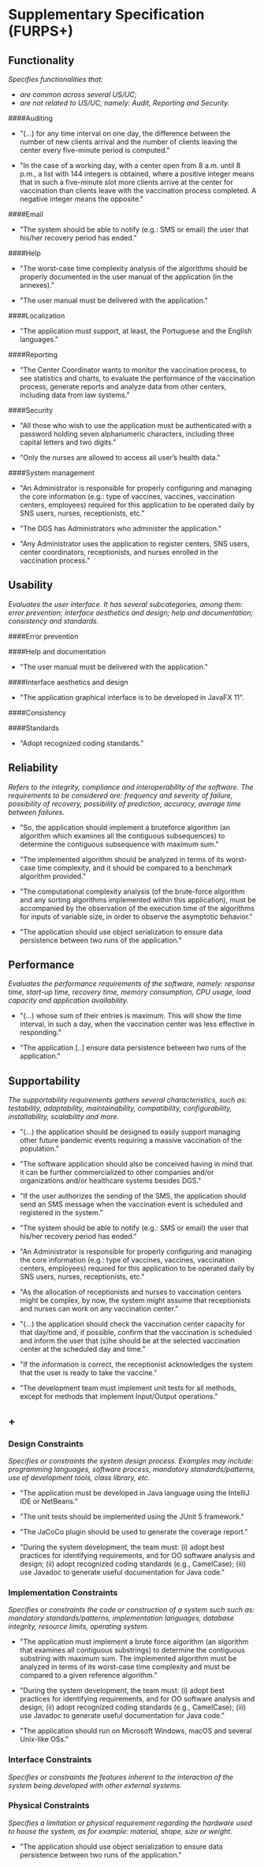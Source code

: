 # Supplementary Specification (FURPS+)

## Functionality
_Specifies functionalities that:_

- _are common across several US/UC;_
- _are not related to US/UC, namely: Audit, Reporting and Security._

####Auditing

* "(...) for any time interval on one day, the difference between the number of new clients arrival and the number of clients leaving the center every five-minute period is computed."
 

* "In the case of a working day, with a center open from 8 a.m. until 8 p.m., a list with 144 integers is obtained, where a positive integer means that in such a five-minute slot more clients arrive at the center for vaccination than clients leave with the vaccination process completed. A negative integer means the opposite."

####Email

* "The system should be able to notify (e.g.: SMS or email) the user that his/her recovery period has ended."

####Help

* "The worst-case time complexity analysis of the algorithms should be properly documented in the user manual of the application (in the annexes)."
 

* "The user manual must be delivered with the application."

####Localization

* "The application must support, at least, the Portuguese and the English languages."

####Reporting

* "The Center Coordinator wants to monitor the vaccination process, to see statistics and charts, to evaluate the performance of the vaccination process, generate reports and analyze data from other centers, including data from law systems."

####Security

* "All those who wish to use the application must be authenticated with a password holding seven alphanumeric characters, including three capital letters and two digits."
 

* "Only the nurses are allowed to access all user’s health data."

####System management

* "An Administrator is responsible for properly configuring and managing the core information (e.g.: type of vaccines, vaccines, vaccination centers, employees) required for this application to be operated daily by SNS users, nurses, receptionists, etc."


* "The DGS has Administrators who administer the application." 
 

* "Any Administrator uses the application to register centers, SNS users, center coordinators, receptionists, and nurses enrolled in the vaccination process."


## Usability

_Evaluates the user interface. It has several subcategories,
among them: error prevention; interface aesthetics and design; help and
documentation; consistency and standards._

####Error prevention


####Help and documentation

- "The user manual must be delivered with the application."

####Interface aesthetics and design

- "The application graphical interface is to be developed in JavaFX 11".

####Consistency


####Standards

- "Adopt recognized coding standards."


## Reliability

_Refers to the integrity, compliance and interoperability of the software. The requirements to be considered are: frequency and severity of failure, possibility of recovery, possibility of prediction, accuracy, average time between failures._

- "So, the application should implement a bruteforce algorithm (an algorithm which examines all the contiguous subsequences) to determine the contiguous subsequence with maximum sum."


- "The implemented algorithm should be analyzed in terms of its worst-case time complexity, and it should be compared to a benchmark algorithm provided."


- "The computational complexity analysis (of the brute-force algorithm and any sorting algorithms implemented within this application), must be accompanied by the observation of the execution time of the algorithms for inputs of variable size, in order to observe the asymptotic behavior."


- "The application should use object serialization to ensure data persistence between two runs of the application."


## Performance
_Evaluates the performance requirements of the software, namely: response time, start-up time, recovery time, memory consumption, CPU usage, load capacity and application availability._


- "(...) whose sum of their entries is maximum. This will show the time interval, in such a day, when the vaccination center was less effective in responding."


- "The application [..] ensure data persistence between two runs of the application."

## Supportability
_The supportability requirements gathers several characteristics, such as:
testability, adaptability, maintainability, compatibility,
configurability, installability, scalability and more._


- "(...) the application should be designed to easily support managing other future pandemic events requiring a massive vaccination of the population."


- "The software application should also be conceived having in mind that it can be further commercialized to other companies and/or organizations and/or healthcare systems besides DGS."


- "If the user authorizes the sending of the SMS, the application should send an SMS message when the vaccination event is scheduled and registered in the system."


- "The system should be able to notify (e.g.: SMS or email) the user that his/her recovery period has ended."


- "An Administrator is responsible for properly configuring and managing the core information (e.g.: type of vaccines, vaccines, vaccination centers, employees) required for this application to be operated daily by SNS users, nurses, receptionists, etc."


- "As the allocation of receptionists and nurses to vaccination centers might be complex, by now, the system might assume that receptionists and nurses can work on any vaccination center."


- "(...) the application should check the vaccination center capacity for that day/time and, if possible, confirm that the vaccination is scheduled and inform the user that (s)he should be at the selected vaccination center at the scheduled day and time."


- "If the information is correct, the receptionist acknowledges the system that the user is ready to take the vaccine."


- "The development team must implement unit tests for all methods, except for methods that implement Input/Output operations."


## +

### Design Constraints
_Specifies or constraints the system design process. Examples may include: programming languages, software process, mandatory standards/patterns, use of development tools, class library, etc._

- "The application must be developed in Java language using the IntelliJ IDE or NetBeans."


- "The unit tests should be implemented using the JUnit 5 framework."


- "The JaCoCo plugin should be used to generate the coverage report."


- "During the system development, the team must: (i) adopt best practices for identifying requirements, and for OO software analysis and design; (ii) adopt recognized coding standards (e.g., CamelCase); (iii) use Javadoc to generate useful documentation for Java code."

### Implementation Constraints
  _Specifies or constraints the code or construction of a system such
  such as: mandatory standards/patterns, implementation languages,
  database integrity, resource limits, operating system._

- "The application must implement a brute force algorithm (an algorithm that examines all contiguous substrings) to determine the contiguous substring with maximum sum. The implemented algorithm must be analyzed in terms of its worst-case time complexity and must be compared to a given reference algorithm."

   
- "During the system development, the team must: (i) adopt best practices for identifying requirements, and for OO software analysis and design; (ii) adopt recognized coding standards (e.g., CamelCase); (iii) use Javadoc to generate useful documentation for Java code."
 

- "The application should run on Microsoft Windows, macOS and several Unix-like OSs."

### Interface Constraints
_Specifies or constraints the features inherent to the interaction of the
system being developed with other external systems._



### Physical Constraints
_Specifies a limitation or physical requirement regarding the hardware used to house the system, as for example: material, shape, size or weight._


- "The application should use object serialization to ensure data persistence between two runs of the application."
